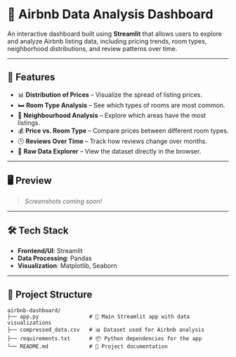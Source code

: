 # 🏡 Airbnb Data Analysis Dashboard

An interactive dashboard built using **Streamlit** that allows users to explore and analyze Airbnb listing data, including pricing trends, room types, neighborhood distributions, and review patterns over time.

---

## 📌 Features

- 📊 **Distribution of Prices** – Visualize the spread of listing prices.
- 🛏️ **Room Type Analysis** – See which types of rooms are most common.
- 📍 **Neighbourhood Analysis** – Explore which areas have the most listings.
- 💰 **Price vs. Room Type** – Compare prices between different room types.
- 🕒 **Reviews Over Time** – Track how reviews change over months.
- 📁 **Raw Data Explorer** – View the dataset directly in the browser.

---

## 🖥️ Preview

> _Screenshots coming soon!_

---

## 🛠️ Tech Stack

- **Frontend/UI**: Streamlit
- **Data Processing**: Pandas
- **Visualization**: Matplotlib, Seaborn

---

## 📁 Project Structure

```text
airbnb-dashboard/
├── app.py                # 🎯 Main Streamlit app with data visualizations
├── compressed_data.csv   # 📊 Dataset used for Airbnb analysis
├── requirements.txt      # 📦 Python dependencies for the app
└── README.md             # 📝 Project documentation




